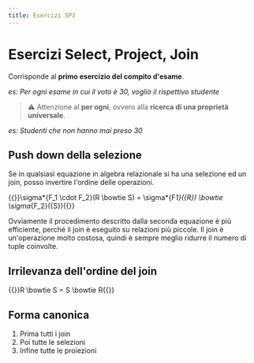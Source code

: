 ```yaml
---
title: Esercizi SPJ
---
```


# Esercizi Select, Project, Join

Corrisponde al **primo esercizio del compito d'esame**.

_es: Per ogni esame in cui il voto è 30, voglio il rispettivo studente_

> ⚠️ Attenzione al **per ogni**, ovvero alla **ricerca di una proprietà universale**.

_es: Studenti che non hanno mai preso 30_

## Push down della selezione

Se in qualsiasi equazione in algebra relazionale si ha una selezione ed un join, posso invertire l'ordine delle operazioni.

{{<katex>}}\sigma*{F_1 \cdot F_2}(R \bowtie S) = \sigma*{F*1}({R}) \bowtie \sigma*{F_2}({S}){{</katex>}}

Ovviamente il procedimento descritto dalla seconda equazione è più efficiente, perché il join è eseguito su relazioni più piccole. Il join è un'operazione molto costosa, quindi è sempre meglio ridurre il numero di tuple coinvolte.

## Irrilevanza dell'ordine del join

{{<katex>}}R \bowtie S = S \bowtie R{{</katex>}}

## Forma canonica

1. Prima tutti i join
2. Poi tutte le selezioni
3. Infine tutte le proiezioni



